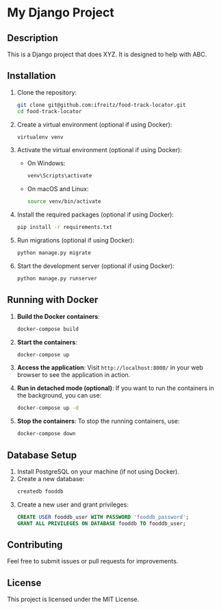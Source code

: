 # My Django Project

## Description
This is a Django project that does XYZ. It is designed to help with ABC.

## Installation

1. Clone the repository:
   ```bash
   git clone git@github.com:ifreitz/food-track-locator.git
   cd food-track-locator
   ```

2. Create a virtual environment (optional if using Docker):
   ```bash
   virtualenv venv
   ```

3. Activate the virtual environment (optional if using Docker):
   - On Windows:
     ```bash
     venv\Scripts\activate
     ```
   - On macOS and Linux:
     ```bash
     source venv/bin/activate
     ```

4. Install the required packages (optional if using Docker):
   ```bash
   pip install -r requirements.txt
   ```

5. Run migrations (optional if using Docker):
   ```bash
   python manage.py migrate
   ```

6. Start the development server (optional if using Docker):
   ```bash
   python manage.py runserver
   ```

## Running with Docker

1. **Build the Docker containers**:
   ```bash
   docker-compose build
   ```

2. **Start the containers**:
   ```bash
   docker-compose up
   ```

3. **Access the application**: 
   Visit `http://localhost:8000/` in your web browser to see the application in action.

4. **Run in detached mode (optional)**:
   If you want to run the containers in the background, you can use:
   ```bash
   docker-compose up -d
   ```

5. **Stop the containers**:
   To stop the running containers, use:
   ```bash
   docker-compose down
   ```

## Database Setup

1. Install PostgreSQL on your machine (if not using Docker).
2. Create a new database:
   ```bash
   createdb fooddb
   ```
3. Create a new user and grant privileges:
   ```sql
   CREATE USER fooddb_user WITH PASSWORD 'fooddb_password';
   GRANT ALL PRIVILEGES ON DATABASE fooddb TO fooddb_user;
   ```

## Contributing
Feel free to submit issues or pull requests for improvements.

## License
This project is licensed under the MIT License.